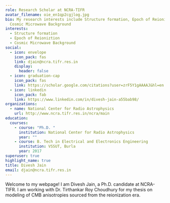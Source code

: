 ```yaml
---
role: Research Scholar at NCRA-TIFR
avatar_filename: oie_en1qp2cgjlog.jpg
bio: My research interests include Structure formation, Epoch of Reioniztion,
  Cosmic Microwave Background
interests:
  - Structure formation
  - Epoch of Reioniztion
  - Cosmic Microwave Background
social:
  - icon: envelope
    icon_pack: fas
    link: djain@ncra.tifr.res.in
    display:
      header: false
  - icon: graduation-cap
    icon_pack: fas
    link: https://scholar.google.com/citations?user=zrF5Y1gAAAAJ&hl=en
  - icon: linkedin
    icon_pack: fab
    link: https://www.linkedin.com/in/divesh-jain-a55bab98/
organizations:
  - name: National Center for Radio Astrophysics
    url: http://www.ncra.tifr.res.in/ncra/main
education:
  courses:
    - course: "Ph.D. "
      institution: National Center for Radio Astrophysics
      year: ""
    - course: B. Tech in Electrical and Electronics Engineering
      institution: VSSUT, Burla
      year: 2017
superuser: true
highlight_name: true
title: Divesh Jain
email: djain@ncra.tifr.res.in
---
```

Welcome to my webpage! I am Divesh Jain, a Ph.D. candidate at NCRA-TIFR. I am working with Dr. Tirthankar Roy Choudhury for my thesis on modeling of CMB anisotropies sourced from the reionization era.